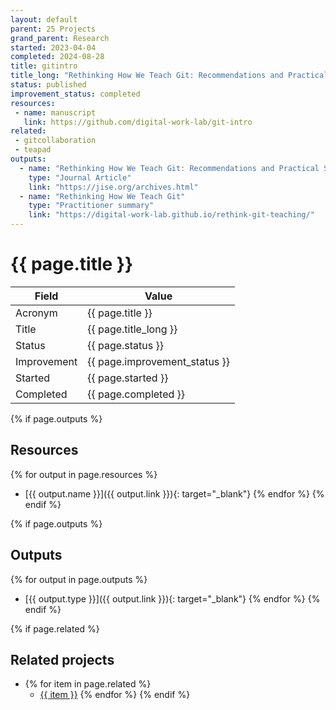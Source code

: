 ```yaml
---
layout: default
parent: 25 Projects
grand_parent: Research
started: 2023-04-04
completed: 2024-08-28
title: gitintro
title_long: "Rethinking How We Teach Git: Recommendations and Practical Strategies for the Information Systems Curriculum"
status: published
improvement_status: completed
resources:
 - name: manuscript
   link: https://github.com/digital-work-lab/git-intro
related:
 - gitcollaboration
 - teapad
outputs:
  - name: "Rethinking How We Teach Git: Recommendations and Practical Strategies for the Information Systems Curriculum"
    type: "Journal Article"
    link: "https://jise.org/archives.html"
  - name: "Rethinking How We Teach Git"
    type: "Practitioner summary"
    link: "https://digital-work-lab.github.io/rethink-git-teaching/"
---
```


# {{ page.title }}

Field               | Value
------------------- | ----------------------------------
Acronym             | {{ page.title }}
Title               | {{ page.title_long }}
Status              | {{ page.status }}
Improvement         | {{ page.improvement_status }}
Started             | {{ page.started }}
Completed           | {{ page.completed }}

{% if page.outputs %}
## Resources

  {% for output in page.resources %}
  - [{{ output.name }}]({{ output.link }}){: target="_blank"}
  {% endfor %}
{% endif %}

{% if page.outputs %}
## Outputs

  {% for output in page.outputs %}
  - [{{ output.type }}]({{ output.link }}){: target="_blank"}
  {% endfor %}
{% endif %}

{% if page.related %}
## Related projects 

- {% for item in page.related %}
  - <a href="{{ item }}">{{ item }}</a>
{% endfor %}
{% endif %}
